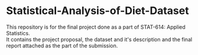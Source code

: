 # Statistical-Analysis-of-Diet-Dataset

This repository is for the final project done as a part of STAT-614: Applied Statistics.<br>
It contains the project proposal, the dataset and it's description and the final report attached as the part of the submission.  
